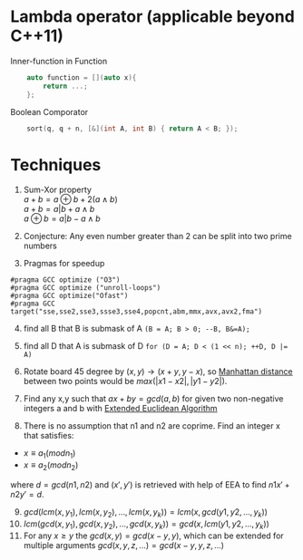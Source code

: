 # Lambda operator (applicable beyond C++11)
Inner-function in Function
```cpp
	auto function = [](auto x){
		return ...;
	};
```
Boolean Comporator
```cpp
    sort(q, q + n, [&](int A, int B) { return A < B; });
```

# Techniques
1) Sum-Xor property <br>
$a + b = a \oplus b + 2 (a \land b)$ <br>
$a + b = a | b + a \land b$ <br>
$a \oplus b = a | b - a \land b$

3) Conjecture: Any even number greater than 2 can be split into two prime numbers

4) Pragmas for speedup
```
#pragma GCC optimize ("O3")
#pragma GCC optimize ("unroll-loops")
#pragma GCC optimize("Ofast")
#pragma GCC target("sse,sse2,sse3,ssse3,sse4,popcnt,abm,mmx,avx,avx2,fma")
```

4) find all B that B is submask of A
```(B = A; B > 0; --B, B&=A);```

5) find all D that A is submask of D
```for (D = A; D < (1 << n); ++D, D |= A)```

6) Rotate board 45 degree by $(x,y) \rightarrow (x+y,y-x)$, so [Manhattan distance](https://simple.wikipedia.org/wiki/Manhattan_distance) between two points would be $max(|x1-x2|, |y1-y2|)$.

7) Find any x,y such that $ax + by = gcd(a,b)$ for given two non-negative integers a and b with [Extended Euclidean Algorithm](https://cp-algorithms.com/algebra/extended-euclid-algorithm.html#algorithm)


8) There is no assumption that n1 and n2 are coprime. Find an integer x that satisfies:
- $x \equiv a_1 (mod n_1)$
- $x \equiv a_2 (mod n_2)$

where $d = gcd(n1,n2)$ and $(x', y')$ is retrieved with help of EEA to find $n1x' + n2y' = d$.

9) $gcd(lcm(x, y_1), lcm(x, y_2), \dots, lcm(x, y_k)) = lcm(x, gcd(y1, y2, \dots, y_k))$
10) $lcm(gcd(x, y_1), gcd(x, y_2), \dots, gcd(x, y_k)) = gcd(x, lcm(y1, y2, \dots, y_k))$
11) For any $x \geq y$ the $gcd(x, y) = gcd(x - y, y)$, which can be extended for multiple arguments $gcd(x, y, z, \dots) = gcd(x-y, y, z, \dots)$
   
